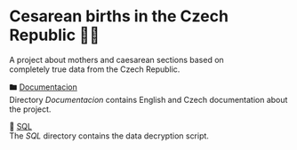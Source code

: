 # Cesarean births in the Czech Republic  👩‍🍼

A project about mothers and caesarean sections based on  
completely true data from the Czech Republic.

🖿 [Documentacion](https://github.com/seidon93/Porody_ceaseran/tree/master/Documentacion)  
Directory *Documentacion* contains English and Czech documentation about the project.


📜 [SQL](https://github.com/seidon93/Porody_ceaseran/tree/master/SQL)  
The *SQL* directory contains the data decryption script.


